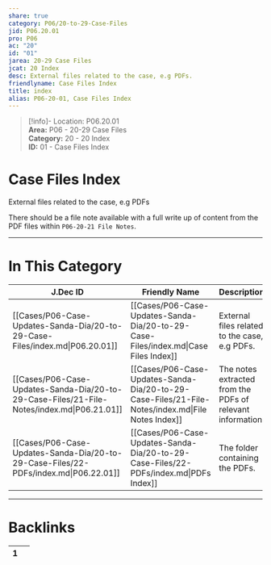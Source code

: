 ```yaml
---  
share: true  
category: P06/20-to-29-Case-Files  
jid: P06.20.01  
pro: P06  
ac: "20"  
id: "01"  
jarea: 20-29 Case Files  
jcat: 20 Index  
desc: External files related to the case, e.g PDFs.  
friendlyname: Case Files Index  
title: index  
alias: P06-20-01, Case Files Index  
---  
```

  
>[!info]- Location: P06.20.01  
>**Area:** P06 - 20-29 Case Files  
>**Category:** 20 - 20 Index  
>**ID:** 01 - Case Files Index  
  
# Case Files Index  
  
External files related to the case, e.g PDFs  
  
There should be a file note available with a full write up of content from the PDF files within `P06-20-21 File Notes`.  
   
  
  
---  
# In This Category  
  
| J.Dec ID                                                                                   | Friendly Name                                                                                     | Description                                                |  
| ------------------------------------------------------------------------------------------ | ------------------------------------------------------------------------------------------------- | ---------------------------------------------------------- |  
| [[Cases/P06-Case-Updates-Sanda-Dia/20-to-29-Case-Files/index.md\|P06.20.01]]               | [[Cases/P06-Case-Updates-Sanda-Dia/20-to-29-Case-Files/index.md\|Case Files Index]]               | External files related to the case, e.g PDFs.              |  
| [[Cases/P06-Case-Updates-Sanda-Dia/20-to-29-Case-Files/21-File-Notes/index.md\|P06.21.01]] | [[Cases/P06-Case-Updates-Sanda-Dia/20-to-29-Case-Files/21-File-Notes/index.md\|File Notes Index]] | The notes extracted from the PDFs of relevant information. |  
| [[Cases/P06-Case-Updates-Sanda-Dia/20-to-29-Case-Files/22-PDFs/index.md\|P06.22.01]]       | [[Cases/P06-Case-Updates-Sanda-Dia/20-to-29-Case-Files/22-PDFs/index.md\|PDFs Index]]             | The folder containing the PDFs.                            |  
  
  
---  
# Backlinks  
<div><table class="dataview table-view-table"><thead class="table-view-thead"><tr class="table-view-tr-header"><th class="table-view-th"><span></span><span class="dataview small-text">1</span></th><th class="table-view-th"><span></span></th></tr></thead><tbody class="table-view-tbody"></tbody></table></div>